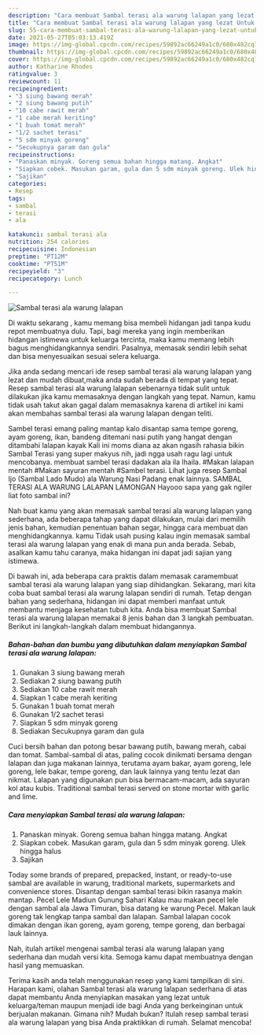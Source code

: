 ```yaml
---
description: "Cara membuat Sambal terasi ala warung lalapan yang lezat Untuk Jualan"
title: "Cara membuat Sambal terasi ala warung lalapan yang lezat Untuk Jualan"
slug: 55-cara-membuat-sambal-terasi-ala-warung-lalapan-yang-lezat-untuk-jualan
date: 2021-05-27T05:03:13.419Z
image: https://img-global.cpcdn.com/recipes/59892ac66249a1c0/680x482cq70/sambal-terasi-ala-warung-lalapan-foto-resep-utama.jpg
thumbnail: https://img-global.cpcdn.com/recipes/59892ac66249a1c0/680x482cq70/sambal-terasi-ala-warung-lalapan-foto-resep-utama.jpg
cover: https://img-global.cpcdn.com/recipes/59892ac66249a1c0/680x482cq70/sambal-terasi-ala-warung-lalapan-foto-resep-utama.jpg
author: Katharine Rhodes
ratingvalue: 3
reviewcount: 11
recipeingredient:
- "3 siung bawang merah"
- "2 siung bawang putih"
- "10 cabe rawit merah"
- "1 cabe merah keriting"
- "1 buah tomat merah"
- "1/2 sachet terasi"
- "5 sdm minyak goreng"
- "Secukupnya garam dan gula"
recipeinstructions:
- "Panaskan minyak. Goreng semua bahan hingga matang. Angkat"
- "Siapkan cobek. Masukan garam, gula dan 5 sdm minyak goreng. Ulek hingga halus"
- "Sajikan"
categories:
- Resep
tags:
- sambal
- terasi
- ala

katakunci: sambal terasi ala 
nutrition: 254 calories
recipecuisine: Indonesian
preptime: "PT12M"
cooktime: "PT51M"
recipeyield: "3"
recipecategory: Lunch

---
```



![Sambal terasi ala warung lalapan](https://img-global.cpcdn.com/recipes/59892ac66249a1c0/680x482cq70/sambal-terasi-ala-warung-lalapan-foto-resep-utama.jpg)

Di waktu  sekarang , kamu memang bisa membeli hidangan jadi tanpa kudu repot membuatnya dulu. Tapi, bagi mereka yang ingin memberikan hidangan istimewa untuk keluarga tercinta, maka kamu memang lebih bagus menghidangkannya sendiri. Pasalnya, memasak sendiri lebih sehat dan bisa menyesuaikan sesuai selera keluarga.

Jika anda sedang mencari ide resep sambal terasi ala warung lalapan yang lezat dan mudah dibuat,maka anda sudah berada di tempat yang tepat. Resep sambal terasi ala warung lalapan  sebenarnya tidak sulit untuk dilakukan jika kamu memasaknya dengan langkah yang tepat. Namun, kamu tidak usah takut akan gagal dalam memasaknya 
karena di artikel ini kami akan membahas sambal terasi ala warung lalapan dengan teliti.  

Sambel terasi emang paling mantap kalo disantap sama tempe goreng, ayam goreng, ikan, bandeng ditemani nasi putih yang hangat dengan ditambahi lalapan kayak Kali ini moms diana az akan ngasih rahasia bikin Sambal Terasi yang super makyus nih, jadi ngga usah ragu lagi untuk mencobanya. membuat sambel terasi dadakan ala ila lhaila. #Makan lalapan mentah #Makan sayuran mentah #Sambel terasi. Lihat juga resep Sambal Ijo (Sambal Lado Mudo) ala Warung Nasi Padang enak lainnya. SAMBAL TERASI ALA WARUNG LALAPAN LAMONGAN Hayooo sapa yang gak ngiler liat foto sambal ini?

Nah buat kamu yang akan memasak sambal terasi ala warung lalapan yang sederhana, ada beberapa tahap yang dapat dilakukan, mulai dari memilih jenis bahan, kemudian penentuan bahan segar, hingga cara membuat dan menghidangkannya. kamu Tidak usah pusing kalau ingin memasak sambal terasi ala warung lalapan yang enak di mana pun anda berada. Sebab, asalkan kamu  tahu caranya, maka hidangan ini dapat jadi sajian yang istimewa.

Di bawah ini, ada beberapa cara praktis  dalam memasak caramembuat sambal terasi ala warung lalapan yang siap dihidangkan. Sekarang, mari kita coba buat sambal terasi ala warung lalapan sendiri di rumah. Tetap dengan bahan yang sederhana, hidangan ini dapat memberi manfaat untuk membantu menjaga kesehatan tubuh kita. Anda bisa membuat Sambal terasi ala warung lalapan memakai 8 jenis bahan dan 3 langkah pembuatan. Berikut ini langkah-langkah dalam membuat hidangannya.

<!--inarticleads1-->

##### Bahan-bahan dan bumbu yang dibutuhkan dalam menyiapkan Sambal terasi ala warung lalapan:

1. Gunakan 3 siung bawang merah
1. Sediakan 2 siung bawang putih
1. Sediakan 10 cabe rawit merah
1. Siapkan 1 cabe merah keriting
1. Gunakan 1 buah tomat merah
1. Gunakan 1/2 sachet terasi
1. Siapkan 5 sdm minyak goreng
1. Sediakan Secukupnya garam dan gula


Cuci bersih bahan dan potong besar bawang putih, bawang merah, cabai dan tomat. Sambal-sambal di atas, paling cocok dinikmati bersama dengan lalapan dan juga makanan lainnya, terutama ayam bakar, ayam goreng, lele goreng, lele bakar, tempe goreng, dan lauk lainnya yang tentu lezat dan nikmat. Lalapan yang digunakan pun bisa bermacam-macam, ada sayuran kol atau kubis. Traditional sambal terasi served on stone mortar with garlic and lime. 

<!--inarticleads2-->

##### Cara menyiapkan Sambal terasi ala warung lalapan:

1. Panaskan minyak. Goreng semua bahan hingga matang. Angkat
1. Siapkan cobek. Masukan garam, gula dan 5 sdm minyak goreng. Ulek hingga halus
1. Sajikan


Today some brands of prepared, prepacked, instant, or ready-to-use sambal are available in warung, traditional markets, supermarkets and convenience stores. Disantap dengan sambal terasi bikin rasanya makin mantap. Pecel Lele Madiun Gunung Sahari Kalau mau makan pecel lele dengan sambal ala Jawa Timuran, bisa datang ke warung Pecel. Makan lauk goreng tak lengkap tanpa sambal dan lalapan. Sambal lalapan cocok dimakan dengan ikan goreng, ayam goreng, tempe goreng, dan berbagai lauk lainnya. 

Nah, itulah artikel mengenai  sambal terasi ala warung lalapan  yang sederhana dan mudah versi kita. Semoga kamu dapat membuatnya dengan hasil yang memuaskan. 

Terima kasih anda telah menggunakan resep yang kami tampilkan di sini. Harapan kami, olahan  Sambal terasi ala warung lalapan sederhana di atas dapat membantu Anda menyiapkan masakan yang lezat untuk keluarga/teman maupun menjadi ide bagi Anda yang berkeinginan untuk berjualan makanan. Gimana nih? Mudah bukan? Itulah resep sambal terasi ala warung lalapan yang bisa Anda praktikkan di rumah. Selamat mencoba!

